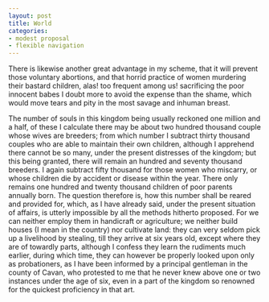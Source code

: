 ```yaml
---
layout: post
title: World
categories:
- modest proposal
- flexible navigation
---
```


There is likewise another great advantage in my scheme, that it will prevent those voluntary abortions, and that horrid practice of women murdering their bastard children, alas! too frequent among us! sacrificing the poor innocent babes I doubt more to avoid the expense than the shame, which would move tears and pity in the most savage and inhuman breast.

The number of souls in this kingdom being usually reckoned one million and a half, of these I calculate there may be about two hundred thousand couple whose wives are breeders; from which number I subtract thirty thousand couples who are able to maintain their own children, although I apprehend there cannot be so many, under the present distresses of the kingdom; but this being granted, there will remain an hundred and seventy thousand breeders. I again subtract fifty thousand for those women who miscarry, or whose children die by accident or disease within the year. There only remains one hundred and twenty thousand children of poor parents annually born. The question therefore is, how this number shall be reared and provided for, which, as I have already said, under the present situation of affairs, is utterly impossible by all the methods hitherto proposed. For we can neither employ them in handicraft or agriculture; we neither build houses (I mean in the country) nor cultivate land: they can very seldom pick up a livelihood by stealing, till they arrive at six years old, except where they are of towardly parts, although I confess they learn the rudiments much earlier, during which time, they can however be properly looked upon only as probationers, as I have been informed by a principal gentleman in the county of Cavan, who protested to me that he never knew above one or two instances under the age of six, even in a part of the kingdom so renowned for the quickest proficiency in that art.